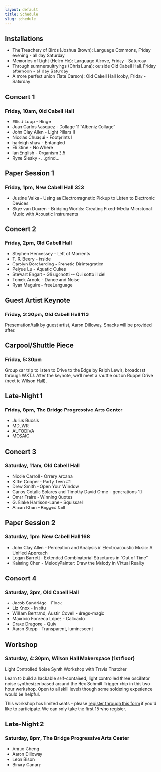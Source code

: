 ```yaml
---
layout: default
title: Schedule
slug: schedule
---
```


## Installations

* The Treachery of Birds (Joshua Brown): Language Commons, Friday evening - all day Saturday
* Memories of Light (Helen He): Language Alcove, Friday - Saturday
* Through summersultryings (Chris Luna): outside Old Cabell Hall, Friday afternoon - all day Saturday
* A more perfect union (Tate Carson): Old Cabell Hall lobby, Friday - Saturday

## Concert 1
### Friday, 10am, Old Cabell Hall

* Elliott Lupp - Hinge
* Juan Carlos Vasquez - Collage 11 “Albeniz Collage”
* John Clay Allen - Light Pillars II
* Nicolas Chuaqui - Footprints I
* harleigh shaw - Entangled
* Eli Stine - No Where
* Ian English - Organism 2.5
* Ryne Siesky - ...grind...

## Paper Session 1
### Friday, 1pm, New Cabell Hall 323

* Justine Valka - Using an Electromagnetic Pickup to Listen to Electronic Devices
* Skye van Duuren - Bridging Worlds: Creating Fixed-Media Microtonal Music with Acoustic Instruments

## Concert 2
### Friday, 2pm, Old Cabell Hall

* Stephen Hennessey - Left of Moments
* T. R. Beery - inside
* Carolyn Borcherding - Frenetic Disintegration
* Peiyue Lu - Aquatic Cubes
* Stewart Engart - Gli ugonotti -- Qui sotto il ciel
* Tomek Arnold - Dance and Noise
* Ryan Maguire - freeLanguage

## Guest Artist Keynote
### Friday, 3:30pm, Old Cabell Hall 113

Presentation/talk by guest artist, Aaron Dilloway. Snacks will be provided after.

## Carpool/Shuttle Piece
### Friday, 5:30pm

Group car trip to listen to Drive to the Edge by Ralph Lewis, broadcast through WXTJ. After the keynote, we'll meet a shuttle out on Ruppel Drive (next to Wilson Hall).

## Late-Night 1
### Friday, 8pm, The Bridge Progressive Arts Center

* Julius Bucsis
* MDLWR
* AUTODIVA
* MOSAIC

## Concert 3
### Saturday, 11am, Old Cabell Hall

* Nicole Carroll - Orrery Arcana
* Kittie Cooper - Party Teen #1
* Drew Smith - Open Your Window
* Carlos Cotallo Solares and Timothy David Orme - generations 1.1
* Omar Fraire - Winning Quotes
* G. Blake Harrison-Lane - Squissael
* Aiman Khan - Ragged Call

## Paper Session 2
### Saturday, 1pm, New Cabell Hall 168

* John Clay Allen - Perception and Analysis in Electroacoustic Music: A Unified Approach
* Logan Barrett - Extended Combinatorial Structures in “Out of Time”
* Kaiming Chen - MelodyPainter: Draw the Melody in Virtual Reality

## Concert 4
### Saturday, 3pm, Old Cabell Hall

* Jacob Sandridge - Flock
* Liz Knox - In situ
* William Bertrand, Austin Covell - dregs-magic
* Mauricio Fonseca López - Calicanto
* Drake Dragone - Quiv
* Aaron Stepp - Transparent, luminescent

## Workshop
### Saturday, 4:30pm, Wilson Hall Makerspace (1st floor)

Light Controlled Noise Synth Workshop with Travis Thatcher

Learn to build a hackable self-contained, light controlled three oscillator noise synthesizer based around the Hex Schmitt Trigger chip in this two hour workshop. Open to all skill levels though some soldering experience would be helpful.

This workshop has limited seats - please [register through this form](https://goo.gl/forms/HQVH9s8l4LLRkHBb2) if you'd like to participate. We can only take the first 15 who register.

## Late-Night 2
### Saturday, 8pm, The Bridge Progressive Arts Center

* Anruo Cheng
* Aaron Dilloway
* Leon Bison
* Binary Canary